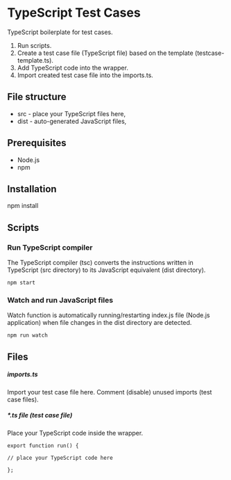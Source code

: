 # TypeScript Test Cases
TypeScript boilerplate for test cases.

1. Run scripts.
2. Create a test case file (TypeScript file) based on the template (testcase-template.ts).
3. Add TypeScript code into the wrapper.
4. Import created test case file into the imports.ts.

## File structure
- src - place your TypeScript files here,
- dist - auto-generated JavaScript files,

## Prerequisites
- Node.js
- npm

## Installation
npm install

## Scripts
### Run TypeScript compiler
The TypeScript compiler (tsc) converts the instructions written in TypeScript (src directory) to its JavaScript equivalent (dist directory).

```npm start```

### Watch and run JavaScript files
Watch function is automatically running/restarting index.js file (Node.js application) when file changes in the dist directory are detected.

```npm run watch```

## Files

##### imports.ts

Import your test case file here. 
Comment (disable) unused imports (test case files).

##### *.ts file (test case file)

Place your TypeScript code inside the wrapper.
```
export function run() {

// place your TypeScript code here

};
```